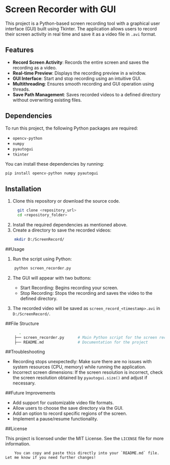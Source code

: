 # Screen Recorder with GUI

This project is a Python-based screen recording tool with a graphical user interface (GUI) built using Tkinter. The application allows users to record their screen activity in real time and save it as a video file in `.avi` format.

## Features
- **Record Screen Activity**: Records the entire screen and saves the recording as a video.
- **Real-time Preview**: Displays the recording preview in a window.
- **GUI Interface**: Start and stop recording using an intuitive GUI.
- **Multithreading**: Ensures smooth recording and GUI operation using threads.
- **Save Path Management**: Saves recorded videos to a defined directory without overwriting existing files.

## Dependencies

To run this project, the following Python packages are required:
- `opencv-python`
- `numpy`
- `pyautogui`
- `tkinter`

You can install these dependencies by running:

```bash
pip install opencv-python numpy pyautogui
```
## Installation

1. Clone this repository or download the source code.
   ```bash
     git clone <repository_url>
     cd <repository_folder>

2. Install the required dependencies as mentioned above.
3. Create a directory to save the recorded videos:

```bash
    mkdir D:/ScreenRecord/
```

##Usage

1. Run the script using Python:
  ```bash
      python screen_recorder.py
```
2. The GUI will appear with two buttons:

    - Start Recording: Begins recording your screen.
    - Stop Recording: Stops the recording and saves the video to the defined directory.

3. The recorded video will be saved as `screen_record_<timestamp>.avi` in `D:/ScreenRecord/`.

##File Structure
```bash
      .
    ├── screen_recorder.py      # Main Python script for the screen recorder
    ├── README.md               # Documentation for the project
```

##Troubleshooting

  - Recording stops unexpectedly: Make sure there are no issues with system resources (CPU, memory) while running the application.
  - Incorrect screen dimensions: If the screen resolution is incorrect, check the screen resolution obtained by `pyautogui.size()` and adjust if necessary.
  
  
##Future Improvements

- Add support for customizable video file formats.
- Allow users to choose the save directory via the GUI.
- Add an option to record specific regions of the screen.
- Implement a pause/resume functionality.

##License

This project is licensed under the MIT License. See the `LICENSE` file for more information.

```vbnet 
    You can copy and paste this directly into your `README.md` file. Let me know if you need further changes!
```






